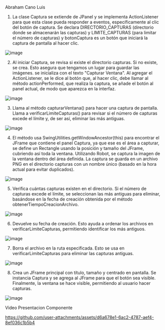 Abraham Cano Luis


1. La clase Captura se extiende de JPanel y se implementa ActionListener para que esta clase pueda responder a eventos, específicamente al clic del botón de captura. Se declara DIRECTORIO_CAPTURAS (directorio donde se almacenarán las capturas) y LIMITE_CAPTURAS (para limitar el número de capturas) y botonCaptura es un botón que iniciará la captura de pantalla al hacer clic.

![image](https://github.com/user-attachments/assets/476ec785-dee4-4a4f-8a90-1803d26f8848)

2. Al iniciar Captura, se revisa si existe el directorio capturas. Si no existe, se crea. Esto asegura que tengamos un lugar para guardar las imágenes. se inicializa con el texto "Capturar Ventana". Al agregar el ActionListener, se le dice al botón que, al hacer clic, debe llamar al método actionPerformed, que realiza la captura, se añade el botón al panel actual, de modo que aparezca en la interfaz.

![image](https://github.com/user-attachments/assets/cdcb0261-8118-4602-8390-df383b840357)

3. Llama al método capturarVentana() para hacer una captura de pantalla. Llama a verificarLimiteCapturas() para revisar si el número de capturas excede el límite y, de ser así, eliminar las más antiguas.

![image](https://github.com/user-attachments/assets/7fcc8ba7-1222-488e-93dd-d787a2df42ac)
 
4. El método usa SwingUtilities.getWindowAncestor(this) para encontrar el JFrame que contiene el panel Captura, ya que ese es el área a capturar, se define un Rectangle usando la posición y tamaño del JFrame, cubriendo así toda la ventana. Utilizando Robot, se captura la imagen de la ventana dentro del área definida. La captura se guarda en un archivo PNG en el directorio capturas con un nombre único (basado en la hora actual para evitar duplicados).

![image](https://github.com/user-attachments/assets/dcbec48d-b703-49fa-9803-550815b17fb6)

5. Verifica cuántas capturas existen en el directorio. Si el número de capturas excede el límite, se seleccionan las más antiguas para eliminar, basándose en la fecha de creación obtenida por el método obtenerTiempoCreacionArchivo.

![image](https://github.com/user-attachments/assets/4aa7bec1-fa80-429d-a7ef-03ef03f3d75d)
 
6. Devuelve su fecha de creación. Esto ayuda a ordenar los archivos en verificarLimiteCapturas, permitiendo identificar los más antiguos.

![image](https://github.com/user-attachments/assets/5abeb34a-13bf-4726-82af-16ff62b55054)
 
7. Borra el archivo en la ruta especificada. Esto se usa en verificarLimiteCapturas para eliminar las capturas antiguas.

![image](https://github.com/user-attachments/assets/d4fce1ed-38be-4423-a40e-0e526344c01d)
 
8. Crea un JFrame principal con título, tamaño y centrado en pantalla. Se instancia Captura y se agrega al JFrame para que el botón sea visible. Finalmente, la ventana se hace visible, permitiendo al usuario hacer capturas.

 ![image](https://github.com/user-attachments/assets/eb754c6f-f724-494a-ae9a-476132e05788)



Video Presentacion Componente

https://github.com/user-attachments/assets/d6a678e1-6ac2-4787-aef4-8ef036c1b5b4

